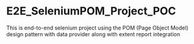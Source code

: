 # E2E_SeleniumPOM_Project_POC
This is end-to-end selenium project using the POM (Page Object Model) design pattern with data provider along with extent report integration

